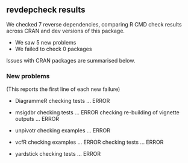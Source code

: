 ## revdepcheck results

We checked 7 reverse dependencies, comparing R CMD check results across CRAN and dev versions of this package.

 * We saw 5 new problems
 * We failed to check 0 packages

Issues with CRAN packages are summarised below.

### New problems
(This reports the first line of each new failure)

* DiagrammeR
  checking tests ... ERROR

* msigdbr
  checking tests ... ERROR
  checking re-building of vignette outputs ... ERROR

* unpivotr
  checking examples ... ERROR

* vcfR
  checking examples ... ERROR
  checking tests ... ERROR

* yardstick
  checking tests ... ERROR

